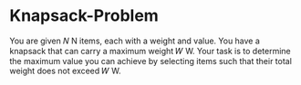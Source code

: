 # Knapsack-Problem
You are given  𝑁 N items, each with a weight and value. You have a knapsack that can carry a maximum weight  𝑊 W. Your task is to determine the maximum value you can achieve by selecting items such that their total weight does not exceed  𝑊 W.
